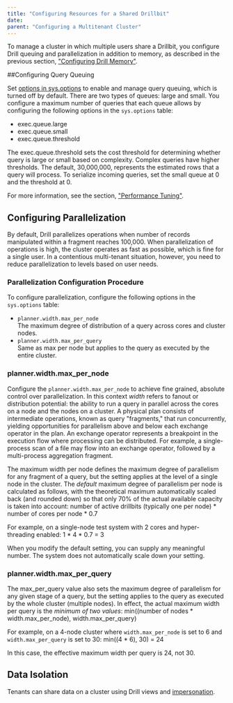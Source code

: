 ```yaml
---
title: "Configuring Resources for a Shared Drillbit"
date: 
parent: "Configuring a Multitenant Cluster"
---
```

To manage a cluster in which multiple users share a Drillbit, you configure Drill queuing and parallelization in addition to memory, as described in the previous section, ["Configuring Drill Memory"]({{site.baseurl}}/docs/configuring-drill-memory/).

##Configuring Query Queuing

Set [options in sys.options]({{site.baseurl}}/docs/configuration-options-introduction/) to enable and manage query queuing, which is turned off by default. There are two types of queues: large and small. You configure a maximum number of queries that each queue allows by configuring the following options in the `sys.options` table:

* exec.queue.large  
* exec.queue.small  
* exec.queue.threshold

The exec.queue.threshold sets the cost threshold for determining whether query is large or small based on complexity. Complex queries have higher thresholds. The default, 30,000,000, represents the estimated rows that a query will process. To serialize incoming queries, set the small queue at 0 and the threshold at 0.

For more information, see the section, ["Performance Tuning"](/docs/performance-tuning-introduction/).

## Configuring Parallelization

By default, Drill parallelizes operations when number of records manipulated within a fragment reaches 100,000. When parallelization of operations is high, the cluster operates as fast as possible, which is fine for a single user. In a contentious multi-tenant situation, however, you need to reduce parallelization to levels based on user needs.

### Parallelization Configuration Procedure

To configure parallelization, configure the following options in the `sys.options` table:

* `planner.width.max_per_node`  
  The maximum degree of distribution of a query across cores and cluster nodes.
* `planner.width.max_per_query`  
  Same as max per node but applies to the query as executed by the entire cluster.

### planner.width.max_per_node
Configure the `planner.width.max_per_node` to achieve fine grained, absolute control over parallelization. In this context *width* refers to fanout or distribution potential: the ability to run a query in parallel across the cores on a node and the nodes on a cluster. A physical plan consists of intermediate operations, known as query &quot;fragments,&quot; that run concurrently, yielding opportunities for parallelism above and below each exchange operator in the plan. An exchange operator represents a breakpoint in the execution flow where processing can be distributed. For example, a single-process scan of a file may flow into an exchange operator, followed by a multi-process aggregation fragment.

The maximum width per node defines the maximum degree of parallelism for any fragment of a query, but the setting applies at the level of a single node in the cluster. The *default* maximum degree of parallelism per node is calculated as follows, with the theoretical maximum automatically scaled back (and rounded down) so that only 70% of the actual available capacity is taken into account: number of active drillbits (typically one per node) * number of cores per node * 0.7

For example, on a single-node test system with 2 cores and hyper-threading enabled: 1 * 4 * 0.7 = 3

When you modify the default setting, you can supply any meaningful number. The system does not automatically scale down your setting.

### planner.width.max_per_query

The max_per_query value also sets the maximum degree of parallelism for any given stage of a query, but the setting applies to the query as executed by the whole cluster (multiple nodes). In effect, the actual maximum width per query is the *minimum of two values*: min((number of nodes * width.max_per_node), width.max_per_query)

For example, on a 4-node cluster where `width.max_per_node` is set to 6 and `width.max_per_query` is set to 30: min((4 * 6), 30) = 24

In this case, the effective maximum width per query is 24, not 30.

<!-- ??For example, setting the `planner.width.max.per.query` to 60 will not accelerate Drill operations because overlapping does not occur when executing 60 queries at the same time.??

### Example of Configuring Parallelization

For example, the default settings parallelize 70 percent of operations up to 1,000 cores. If you have 30 cores per node in a 10-node cluster, or 300 cores, parallelization occurs on approximately 210 cores. Consequently, a single user can get 70 percent usage from a cluster and no more due to the constraints configured by the `planner.width.max.per.query`.

A parallelizer in the Foreman transforms the physical plan into multiple phases. A complicated query can have multiple, major fragments. A default parallelization of 70 percent of operations allows some overlap of query phases. In the example, 210 ??for each core or major fragment to a maximum of 410??.

??Drill uses pipelines, blocking/nonblocking, memory is not fungible. CPU resources are fungible. There is contention for CPUs.?? -->

## Data Isolation

Tenants can share data on a cluster using Drill views and [impersonation]({{site.baseurl}}/docs/configuring-user-impersonation). 









